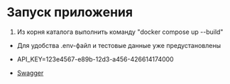 # Запуск приложения

1. Из корня каталога выполнить команду "docker compose up --build"

* Для удобства .env-файл и тестовые данные уже предустановлены

* API_KEY=123e4567-e89b-12d3-a456-426614174000

* [Swagger](http://localhost:8001/docs#/)
